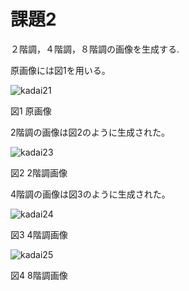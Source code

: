 # 課題2
２階調，４階調，８階調の画像を生成する.

原画像には図1を用いる。

![kadai21](https://user-images.githubusercontent.com/35340807/34881718-a95a9966-f7f7-11e7-87b9-a45660013616.png)

図1 原画像

2階調の画像は図2のように生成された。

![kadai23](https://user-images.githubusercontent.com/35340807/34881721-a9b8ce32-f7f7-11e7-8fe9-51a84010a7c9.png)

図2 2階調画像

4階調の画像は図3のように生成された。

![kadai24](https://user-images.githubusercontent.com/35340807/34881722-aa2a1524-f7f7-11e7-9501-fe8d7c86669b.png)

図3 4階調画像

![kadai25](https://user-images.githubusercontent.com/35340807/34881723-aa59ad70-f7f7-11e7-9175-8dc552aa8035.png)

図4 8階調画像
